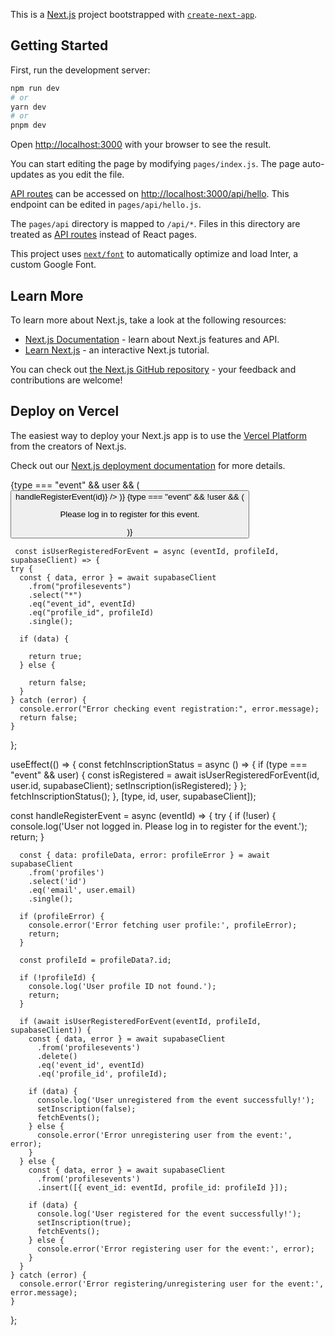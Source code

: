 This is a [Next.js](https://nextjs.org/) project bootstrapped with [`create-next-app`](https://github.com/vercel/next.js/tree/canary/packages/create-next-app).

## Getting Started

First, run the development server:

```bash
npm run dev
# or
yarn dev
# or
pnpm dev
```

Open [http://localhost:3000](http://localhost:3000) with your browser to see the result.

You can start editing the page by modifying `pages/index.js`. The page auto-updates as you edit the file.

[API routes](https://nextjs.org/docs/api-routes/introduction) can be accessed on [http://localhost:3000/api/hello](http://localhost:3000/api/hello). This endpoint can be edited in `pages/api/hello.js`.

The `pages/api` directory is mapped to `/api/*`. Files in this directory are treated as [API routes](https://nextjs.org/docs/api-routes/introduction) instead of React pages.

This project uses [`next/font`](https://nextjs.org/docs/basic-features/font-optimization) to automatically optimize and load Inter, a custom Google Font.

## Learn More

To learn more about Next.js, take a look at the following resources:

- [Next.js Documentation](https://nextjs.org/docs) - learn about Next.js features and API.
- [Learn Next.js](https://nextjs.org/learn) - an interactive Next.js tutorial.

You can check out [the Next.js GitHub repository](https://github.com/vercel/next.js/) - your feedback and contributions are welcome!

## Deploy on Vercel

The easiest way to deploy your Next.js app is to use the [Vercel Platform](https://vercel.com/new?utm_medium=default-template&filter=next.js&utm_source=create-next-app&utm_campaign=create-next-app-readme) from the creators of Next.js.

Check out our [Next.js deployment documentation](https://nextjs.org/docs/deployment) for more details.


  

   <div style={{ textAlign: "center", cursor: "pointer" }}>
        {type === "event" && user && (
          <Button
            text={inscription ? "Se désinscrire" : "S'inscrire"}
            onClick={() => handleRegisterEvent(id)}
          />
        )}
        {type === "event" && !user && ( 
          <p>Please log in to register for this event.</p>
        )}
      </div>



     const isUserRegisteredForEvent = async (eventId, profileId, supabaseClient) => {
    try {
      const { data, error } = await supabaseClient
        .from("profilesevents")
        .select("*")
        .eq("event_id", eventId)
        .eq("profile_id", profileId)
        .single();
  
      if (data) {
        
        return true;
      } else {
      
        return false;
      }
    } catch (error) {
      console.error("Error checking event registration:", error.message);
      return false;
    }
  };



  useEffect(() => {
    const fetchInscriptionStatus = async () => {
      if (type === "event" && user) {
        const isRegistered = await isUserRegisteredForEvent(id, user.id, supabaseClient);
        setInscription(isRegistered);
      }
    };
    fetchInscriptionStatus();
  }, [type, id, user, supabaseClient]);

  const handleRegisterEvent = async (eventId) => {
    try {
      if (!user) {
        console.log('User not logged in. Please log in to register for the event.');
        return;
      }
  
      const { data: profileData, error: profileError } = await supabaseClient
        .from('profiles')
        .select('id')
        .eq('email', user.email)
        .single();
  
      if (profileError) {
        console.error('Error fetching user profile:', profileError);
        return;
      }
  
      const profileId = profileData?.id;
  
      if (!profileId) {
        console.log('User profile ID not found.');
        return;
      }
  
      if (await isUserRegisteredForEvent(eventId, profileId, supabaseClient)) {
        const { data, error } = await supabaseClient
          .from('profilesevents')
          .delete()
          .eq('event_id', eventId)
          .eq('profile_id', profileId);
  
        if (data) {
          console.log('User unregistered from the event successfully!');
          setInscription(false);
          fetchEvents();
        } else {
          console.error('Error unregistering user from the event:', error);
        }
      } else {
        const { data, error } = await supabaseClient
          .from('profilesevents')
          .insert([{ event_id: eventId, profile_id: profileId }]);
  
        if (data) {
          console.log('User registered for the event successfully!');
          setInscription(true);
          fetchEvents();
        } else {
          console.error('Error registering user for the event:', error);
        }
      }
    } catch (error) {
      console.error('Error registering/unregistering user for the event:', error.message);
    }
  };
  
  